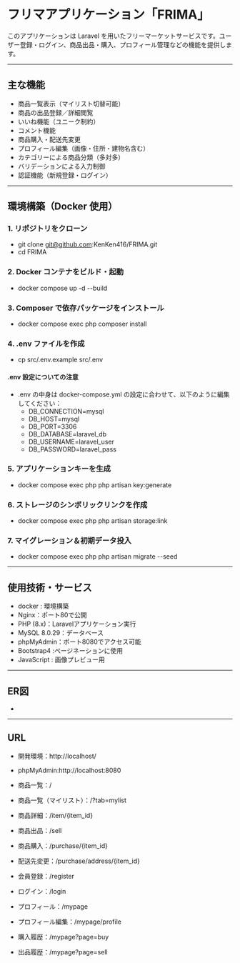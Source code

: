 # フリマアプリケーション「FRIMA」

このアプリケーションは Laravel を用いたフリーマーケットサービスです。ユーザー登録・ログイン、商品出品・購入、プロフィール管理などの機能を提供します。

---

## 主な機能

- 商品一覧表示（マイリスト切替可能）
- 商品の出品登録／詳細閲覧
- いいね機能（ユニーク制約）
- コメント機能
- 商品購入・配送先変更
- プロフィール編集（画像・住所・建物名含む）
- カテゴリーによる商品分類（多対多）
- バリデーションによる入力制御
- 認証機能（新規登録・ログイン）
---

## 環境構築（Docker 使用）

### 1. リポジトリをクローン
- git clone git@github.com:KenKen416/FRIMA.git
- cd FRIMA

### 2. Docker コンテナをビルド・起動
- docker compose up -d --build
### 3. Composer で依存パッケージをインストール
- docker compose exec php composer install
### 4. .env ファイルを作成
- cp src/.env.example src/.env
#### .env 設定についての注意
- .env の中身は docker-compose.yml の設定に合わせて、以下のように編集してください：
  - DB_CONNECTION=mysql
  - DB_HOST=mysql
  - DB_PORT=3306
  - DB_DATABASE=laravel_db
  - DB_USERNAME=laravel_user
  - DB_PASSWORD=laravel_pass

### 5. アプリケーションキーを生成
- docker compose exec php php artisan key:generate
### 6. ストレージのシンボリックリンクを作成
- docker compose exec php php artisan storage:link

### 7. マイグレーション＆初期データ投入
- docker compose exec php php artisan migrate --seed

---

## 使用技術・サービス
- docker : 環境構築
- Nginx：ポート80で公開
- PHP (8.x)：Laravelアプリケーション実行
- MySQL 8.0.29：データベース
- phpMyAdmin：ポート8080でアクセス可能
- Bootstrap4 :ページネーションに使用
- JavaScript : 画像プレビュー用

---
## ER図
- 
---
## URL
- 開発環境：http://localhost/
- phpMyAdmin:http://localhost:8080
- 商品一覧：/

- 商品一覧（マイリスト）：/?tab=mylist
- 商品詳細：/item/{item_id}
- 商品出品：/sell
- 商品購入：/purchase/{item_id}
- 配送先変更：/purchase/address/{item_id}
- 会員登録：/register
- ログイン：/login
- プロフィール：/mypage
- プロフィール編集：/mypage/profile
- 購入履歴：/mypage?page=buy
- 出品履歴：/mypage?page=sell